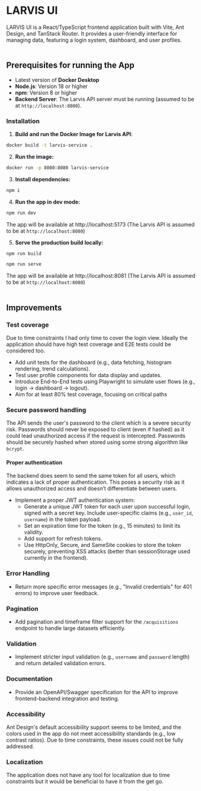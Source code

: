 # LARVIS UI

LARVIS UI is a React/TypeScript frontend application built with Vite, Ant Design, and TanStack Router. It provides a user-friendly interface for managing data, featuring a login system, dashboard, and user profiles.
<br/>
<br/>

## Prerequisites for running the App

- Latest version of **Docker Desktop**
- **Node.js**: Version 18 or higher
- **npm**: Version 8 or higher
- **Backend Server**: The Larvis API server must be running (assumed to be at `http://localhost:8080`).

### Installation

1. **Build and run the Docker Image for Larvis API**:

```bash
docker build -t larvis-service .
```

2. **Run the image:**

```bash
docker run -p 8080:8080 larvis-service
```

3. **Install dependencies:**

```bash
npm i
```

4. **Run the app in dev mode:**

```bash
npm run dev
```

The app will be available at http://localhost:5173 (The Larvis API is assumed to be at `http://localhost:8080`)

5. **Serve the production build locally:**

```bash
npm run build
```

```bash
npm run serve
```

The app will be available at http://localhost:8081 (The Larvis API is assumed to be at `http://localhost:8080`)
<br />
<br />

## Improvements

### Test coverage

Due to time constraints I had only time to cover the login view. Ideally the application should have high test coverage and E2E tests could be considered too.

- Add unit tests for the dashboard (e.g., data fetching, histogram rendering, trend calculations).
- Test user profile components for data display and updates.
- Introduce End-to-End tests using Playwright to simulate user flows (e.g., login -> dashboard -> logout).
- Aim for at least 80% test coverage, focusing on critical paths

### Secure password handling

The API sends the user's password to the client which is a severe security risk. Passwords should never be exposed to client (even if hashed) as it could lead unauthorized access if the request is intercepted. Passwords should be securely hashed when stored using some strong algorithm like `bcrypt`.

#### Proper authentication

The backend does seem to send the same token for all users, which indicates a lack of proper authentication. This poses a security risk as it allows unauthorized access and doesn’t differentiate between users.

- Implement a proper JWT authentication system:
  - Generate a unique JWT token for each user upon successful login, signed with a secret key. Include user-specific claims (e.g., `user_id`, `username`) in the token payload.
  - Set an expiration time for the token (e.g., 15 minutes) to limit its validity.
  - Add support for refresh tokens.
  - Use HttpOnly, Secure, and SameSite cookies to store the token securely, preventing XSS attacks (better than sessionStorage used currently in the frontend).

### Error Handling

- Return more specific error messages (e.g., "Invalid credentials" for 401 errors) to improve user feedback.

### Pagination

- Add pagination and timeframe filter support for the `/acquisitions` endpoint to handle large datasets efficiently.

### Validation

- Implement stricter input validation (e.g., `username` and `password` length) and return detailed validation errors.

### Documentation

- Provide an OpenAPI/Swagger specification for the API to improve frontend-backend integration and testing.

### Accessibility

Ant Design's default accessibility support seems to be limited, and the colors used in the app do not meet accessibility standards (e.g., low contrast ratios). Due to time constraints, these issues could not be fully addressed.

### Localization

The application does not have any tool for localization due to time constraints but it would be beneficial to have it from the get go.
